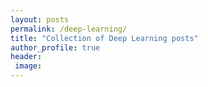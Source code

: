 ```yaml
---
layout: posts
permalink: /deep-learning/
title: "Collection of Deep Learning posts"
author_profile: true
header:
 image:
---
```


